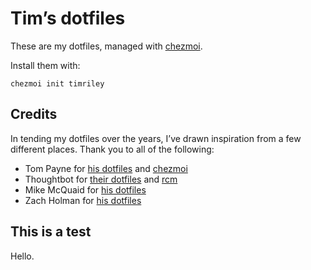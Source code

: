 # Tim’s dotfiles

These are my dotfiles, managed with [chezmoi](https://github.com/twpayne/chezmoi).

Install them with:

```
chezmoi init timriley
```

## Credits

In tending my dotfiles over the years, I’ve drawn inspiration from a few different places.
Thank you to all of the following:

- Tom Payne for [his dotfiles](https://github.com/twpayne/dotfiles) and [chezmoi](https://github.com/twpayne/chezmoi)
- Thoughtbot for [their dotfiles](https://github.com/thoughtbot/dotfiles) and [rcm](https://github.com/thoughtbot/rcm)
- Mike McQuaid for [his dotfiles](https://github.com/MikeMcQuaid/dotfiles)
- Zach Holman for [his dotfiles](https://github.com/holman/dotfiles)

## This is a test

Hello.
